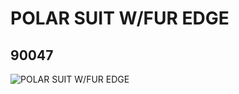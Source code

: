 # POLAR SUIT W/FUR EDGE
## 90047
![POLAR SUIT W/FUR EDGE](https://lc-www-live-s.legocdn.com/media/bricks/5/2/4582431.jpg)